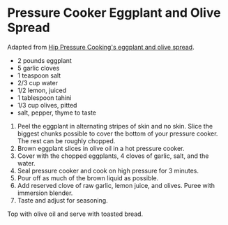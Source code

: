 # Pressure Cooker Eggplant and Olive Spread

Adapted from [Hip Pressure Cooking's eggplant and olive spread](http://www.hippressurecooking.com/pressure-cooker-eggplant-spread/).

- 2 pounds eggplant
- 5 garlic cloves
- 1 teaspoon salt
- 2/3 cup water
- 1/2 lemon, juiced
- 1 tablespoon tahini
- 1/3 cup olives, pitted
- salt, pepper, thyme to taste

1. Peel the eggplant in alternating stripes of skin and no skin. Slice the biggest chunks possible to cover the bottom of your pressure cooker. The rest can be roughly chopped.
2. Brown eggplant slices in olive oil in a hot pressure cooker.
3. Cover with the chopped eggplants, 4 cloves of garlic, salt, and the water.
4. Seal pressure cooker and cook on high pressure for 3 minutes.
5. Pour off as much of the brown liquid as possible.
6. Add reserved clove of raw garlic, lemon juice, and olives. Puree with immersion blender.
7. Taste and adjust for seasoning.

Top with olive oil and serve with toasted bread.